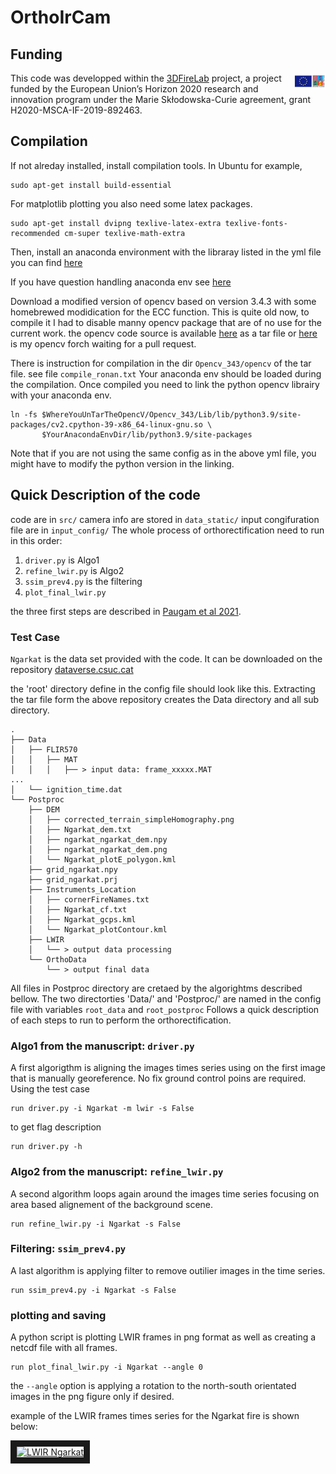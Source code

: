 # OrthoIrCam


## Funding
<img src="data_static/img/msca.jpg"
     alt="MSCA"
     style="float: right; margin-left: 1rem; display: block; max-width: 50px" />
This code was developped within the [3DFireLab](https://3dfirelab.eu/) project, a project funded by the European Union’s Horizon 2020 research and innovation program under the Marie Skłodowska-Curie agreement, grant H2020-MSCA-IF-2019-892463. 


## Compilation
If not alreday installed, install compilation tools. In Ubuntu for example,
```
sudo apt-get install build-essential
```
For matplotlib plotting you also need some latex packages.
```
sudo apt-get install dvipng texlive-latex-extra texlive-fonts-recommended cm-super texlive-math-extra
```
Then, install an anaconda environment with the libraray listed in the yml file you can find [here](https://www.dropbox.com/s/b7j0iwsqd7295rh/AnacondaEnvMypy3Moritz.yml?dl=0)

If you have question handling anaconda env see [here](https://conda.io/projects/conda/en/latest/user-guide/tasks/manage-environments.html#activating-an-environment)

Download a modified version of opencv based on version 3.4.3 with some homebrewed modidication for the ECC function.
This is quite old now, to compile it I had to disable manny opencv package that are of no use for the current work.
the opencv code source is available [here](https://www.dropbox.com/s/3ta70bhjm1zyw2u/Opencv_343.tar.gz?dl=0) as a tar file or [here](https://github.com/3dfirelab/opencv) is my opencv forch waiting for a pull request.

There is instruction for compilation in the dir `Opencv_343/opencv` of the tar file. see file `compile_ronan.txt`
Your anaconda env should be loaded during the compilation.
Once compiled you need to link the python opencv librairy with your anaconda env.
```
ln -fs $WhereYouUnTarTheOpencV/Opencv_343/Lib/lib/python3.9/site-packages/cv2.cpython-39-x86_64-linux-gnu.so \
       $YourAnacondaEnvDir/lib/python3.9/site-packages
```
Note that if you are not using the same config as in the above yml file, you might have to modify the python version in the linking.


## Quick Description of the code
code are in `src/`
camera info are stored in `data_static/`
input congifuration file are in `input_config/`
The whole process of orthorectification need to run in this order:

1. `driver.py` is Algo1 
1. `refine_lwir.py` is Algo2 
1. `ssim_prev4.py` is the filtering 
1. `plot_final_lwir.py`

the three first steps are described in [Paugam et al 2021](https://doi.org/10.3390/rs13234913).

### Test Case 
`Ngarkat` is the data set provided with the code. 
It can be downloaded on the repository [dataverse.csuc.cat](https://doi.org/10.34810/data565)

the 'root' directory define in the config file should look like this.
Extracting the tar file form the above repository creates the Data directory and all sub directory.
```
.
├── Data
│   ├── FLIR570
│   │   ├── MAT
│   │   │   ├── > input data: frame_xxxxx.MAT
...
│   └── ignition_time.dat
└── Postproc
    ├── DEM
    │   ├── corrected_terrain_simpleHomography.png
    │   ├── Ngarkat_dem.txt
    │   ├── ngarkat_ngarkat_dem.npy
    │   ├── ngarkat_ngarkat_dem.png
    │   └── Ngarkat_plotE_polygon.kml
    ├── grid_ngarkat.npy
    ├── grid_ngarkat.prj
    ├── Instruments_Location
    │   ├── cornerFireNames.txt
    │   ├── Ngarkat_cf.txt
    │   ├── Ngarkat_gcps.kml
    │   └── Ngarkat_plotContour.kml
    ├── LWIR
    │   └── > output data processing 
    └── OrthoData
        └── > output final data
```
All files in Postproc directory are cretaed by the algorightms described bellow.
The two directorties 'Data/' and 'Postproc/' are named in the config file with variables 
`root_data` and `root_postproc`
Follows a quick description of each steps to run to perform the orthorectification.

### Algo1 from the manuscript: `driver.py`
A first algorigthm is aligning the images times series using on the first image that is manually georeference.
No fix ground control poins are required.
Using the test case
```
run driver.py -i Ngarkat -m lwir -s False
```
to get flag description 
```
run driver.py -h
```

### Algo2 from the manuscript: `refine_lwir.py`
A second algorithm loops again around the images time series focusing on area based alignement of the background scene.
```
run refine_lwir.py -i Ngarkat -s False
```

### Filtering: `ssim_prev4.py`
A last algorithm is applying filter to remove outilier images in the time series.
```
run ssim_prev4.py -i Ngarkat -s False
```

### plotting and saving
A python script is plotting LWIR frames in png format as well as 
creating a netcdf file with all frames.
```
run plot_final_lwir.py -i Ngarkat --angle 0
```
the `--angle` option is applying a rotation to the north-south orientated images in the png figure only if desired.

example of the LWIR frames times series for the Ngarkat fire is shown below:

<a href="http://www.youtube.com/watch?feature=player_embedded&v=bIaeLFx3yBM 
" target="_blank"><img src="http://img.youtube.com/vi/bIaeLFx3yBM/0.jpg" 
alt="LWIR Ngarkat" width="480" height="360" border="10" /></a>

